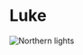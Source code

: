 # Luke

![Northern lights](https://auroratracks.com/wp-content/uploads/2022/08/tours-to-norway-northern-lights.jpg)
